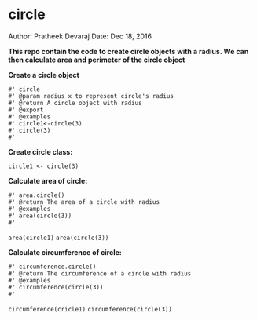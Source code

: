 # circle

Author: Pratheek Devaraj
Date: Dec 18, 2016

**This repo contain the code to create circle objects with a radius. We can then calculate area and perimeter of the circle object**


**Create a circle object**

```
#' circle
#' @param radius x to represent circle's radius
#' @return A circle object with radius
#' @export
#' @examples
#' circle1<-circle(3)
#' circle(3)
#'
```
**Create circle class:**

`circle1 <- circle(3)`

**Calculate area of circle:**

```
#' area.circle()
#' @return The area of a circle with radius
#' @examples
#' area(circle(3))
#'
```


`area(circle1)`
`area(circle(3))`

**Calculate circumference of circle:**

```
#' circumference.circle()
#' @return The circumference of a circle with radius
#' @examples
#' circumference(circle(3))
#'
```


`circumference(cricle1)`
`circumference(circle(3))`
